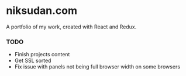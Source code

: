 # niksudan.com

A portfolio of my work, created with React and Redux.

### TODO

- Finish projects content
- Get SSL sorted
- Fix issue with panels not being full browser width on some browsers
